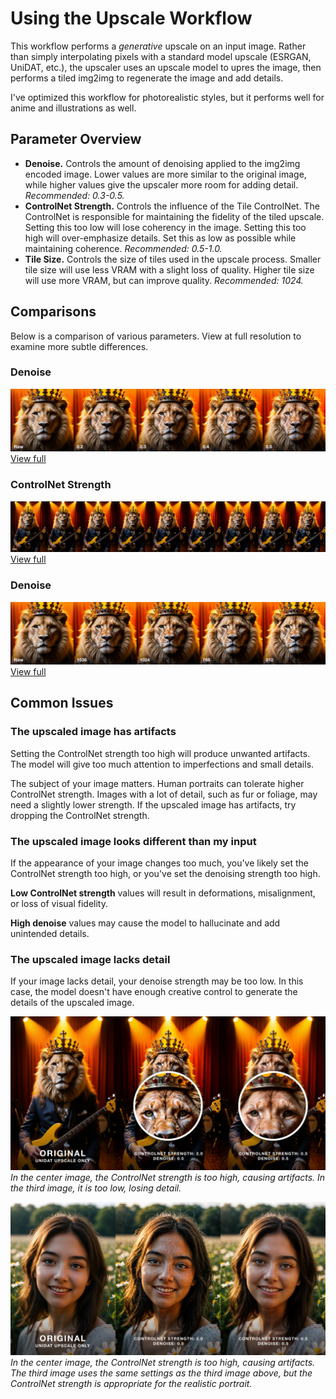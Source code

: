 # Using the Upscale Workflow

This workflow performs a *generative* upscale on an input image. Rather than simply interpolating pixels with a standard model upscale (ESRGAN, UniDAT, etc.), the upscaler uses an upscale model to upres the image, then performs a tiled img2img to regenerate the image and add details. 

I've optimized this workflow for photorealistic styles, but it performs well for anime and illustrations as well. 

## Parameter Overview
* **Denoise.** Controls the amount of denoising applied to the img2img encoded image. Lower values are more similar to the original image, while higher values give the upscaler more room for adding detail. *Recommended: 0.3-0.5.*
* **ControlNet Strength.** Controls the influence of the Tile ControlNet. The ControlNet is responsible for maintaining the fidelity of the tiled upscale. Setting this too low will lose coherency in the image. Setting this too high will over-emphasize details. Set this as low as possible while maintaining coherence. *Recommended: 0.5-1.0.*
* **Tile Size.** Controls the size of tiles used in the upscale process. Smaller tile size will use less VRAM with a slight loss of quality. Higher tile size will use more VRAM, but can improve quality. *Recommended: 1024.*

## Comparisons

Below is a comparison of various parameters. View at full resolution to examine more subtle differences. 

### Denoise
![Denoise](https://github.com/roblaughter/comfyui-workflows/blob/main/docs/comparison-denoise-small.png?raw=true) 
[View full](https://github.com/roblaughter/comfyui-workflows/blob/main/docs/comparison-denoise-full.png?raw=true)

### ControlNet Strength
![Denoise](https://github.com/roblaughter/comfyui-workflows/blob/main/docs/comparison-controlnet-small.png?raw=true)
[View full](https://github.com/roblaughter/comfyui-workflows/blob/main/docs/comparison-controlnet-full.png?raw=true)

### Denoise
![Denoise](https://github.com/roblaughter/comfyui-workflows/blob/main/docs/comparison-tile-size-small.png?raw=true)
[View full](https://github.com/roblaughter/comfyui-workflows/blob/main/docs/comparison-tile-size-full.png?raw=true)


## Common Issues
### The upscaled image has artifacts
Setting the ControlNet strength too high will produce unwanted artifacts. The model will give too much attention to imperfections and small details. 

The subject of your image matters. Human portraits can tolerate higher ControlNet strength. Images with a lot of detail, such as fur or foliage, may need a slightly lower strength. If the upscaled image has artifacts, try dropping the ControlNet strength. 

### The upscaled image looks different than my input
If the appearance of your image changes too much, you've likely set the ControlNet strength too high, or you've set the denoising strength too high. 

**Low ControlNet strength** values will result in deformations, misalignment, or loss of visual fidelity. 

**High denoise** values may cause the model to hallucinate and add unintended details. 

### The upscaled image lacks detail
If your image lacks detail, your denoise strength may be too low. In this case, the model doesn't have enough creative control to generate the details of the upscaled image. 

![Setting Comparison: Lion](https://github.com/roblaughter/comfyui-workflows/blob/main/docs/setting-comparison-lion.png?raw=true)
*In the center image, the ControlNet strength is too high, causing artifacts. In the third image, it is too low, losing detail.*

![Setting Comparison: Portrait](https://github.com/roblaughter/comfyui-workflows/blob/main/docs/setting-comparison-portrait.png?raw=true)
*In the center image, the ControlNet strength is too high, causing artifacts. The third image uses the same settings as the third image above, but the ControlNet strength is appropriate for the realistic portrait.*

